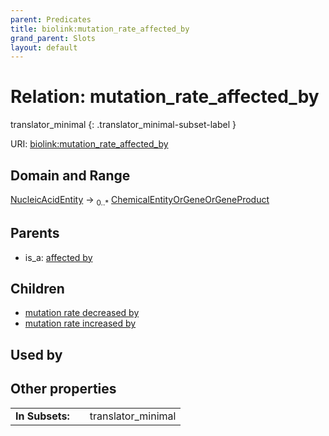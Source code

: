 ```yaml
---
parent: Predicates
title: biolink:mutation_rate_affected_by
grand_parent: Slots
layout: default
---
```


# Relation: mutation_rate_affected_by

translator_minimal
{: .translator_minimal-subset-label }




URI: [biolink:mutation_rate_affected_by](https://w3id.org/biolink/vocab/mutation_rate_affected_by)

## Domain and Range

[NucleicAcidEntity](NucleicAcidEntity.md) ->  <sub>0..\*</sub> [ChemicalEntityOrGeneOrGeneProduct](ChemicalEntityOrGeneOrGeneProduct.md)

## Parents

 *  is_a: [affected by](affected_by.md)

## Children

 *  [mutation rate decreased by](mutation_rate_decreased_by.md)
 *  [mutation rate increased by](mutation_rate_increased_by.md)

## Used by


## Other properties

|  |  |  |
| --- | --- | --- |
| **In Subsets:** | | translator_minimal |

